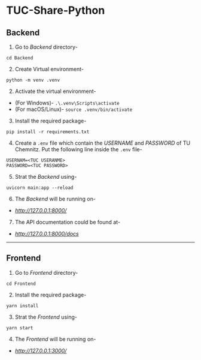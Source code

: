# TUC-Share-Python

## Backend

1. Go to *Backend* directory-
```
cd Backend
```

2. Create Virtual environment-
```
python -m venv .venv
```
2. Activate the virtual environment- 

- (For Windows)-  `.\.venv\Scripts\activate`
- (For macOS/Linux)- `source .venv/bin/activate`

3. Install the required package-

```
pip install -r requirements.txt
```

4. Create a `.env` file which contain the *USERNAME* and *PASSWORD* of TU Chemnitz. Put the following line inside the `.env` file- 

```
USERNAM=<TUC USERANME>
PASSWORD=<TUC PASSWORD>
```

5. Strat the *Backend* using- 
```
uvicorn main:app --reload
```

6. The *Backend* will be running on- 
- *http://127.0.0.1:8000/*

7. The API documentation could be found at- 
- *http://127.0.0.1:8000/docs*

---
## Frontend

1. Go to *Frontend*  directory-
```
cd Frontend
```
2. Install the required package-

```
yarn install
```
3. Strat the *Frontend* using- 
```
yarn start
```

4. The *Frontend* will be running on- 
- *http://127.0.0.1:3000/*

